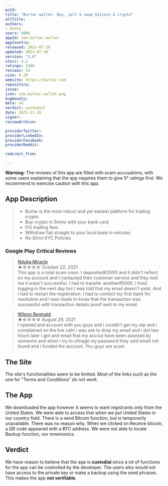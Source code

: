 ```yaml
---
wsId: 
title: "Burtar wallet: Buy, sell & swap bitcoin & crypto"
altTitle: 
authors:
- danny
users: 5000
appId: com.burtar.wallet
appCountry: 
released: 2021-07-29
updated: 2021-07-30
version: "1.0"
stars: 4.2
ratings: 1266
reviews: 54
size: 6.1M
website: https://burtar.com
repository: 
issue: 
icon: com.burtar.wallet.png
bugbounty: 
meta: ok
verdict: custodial
date: 2021-11-10
signer: 
reviewArchive:

providerTwitter: 
providerLinkedIn: 
providerFacebook: 
providerReddit: 

redirect_from:

---
```


**Warning:** The reviews of this app are filled with scam accusations, with some users explaining that the app requires them to give 5* ratings first. We recommend to exercise caution with this app.

## App Description

> - Burtar is the most robust and yet easiest platform for trading crypto
> - Buy crypto in 5mins with your bank card
> - 0% trading fees
> - Withdraw fiat straight to your local bank in minutes
> - No Strict KYC Policies

### Google Play Critical Reviews

> [Nduka Miracle](https://play.google.com/store/apps/details?id=com.burtar.wallet&reviewId=gp%3AAOqpTOFNeKbFBlmdknPTz5o7lIYwX-FAyFSFk62V-thIfYy3hhmWjCuDK50bNDe3Es83Hz5y-SNv8Sq9q0sI42U)<br>
  ★☆☆☆☆ October 22, 2021 <br>
       This app is a total scam oooo. I deposited#2500 and it didn't reflect on my account and I contacted their customer service and they told me it wasn't successful. I had to transfer another#5000. I tried logging in the next day but I was told that my email doesn't exist. And I had to restart the registration. I had to contact my first bank for resolution and I was made to know that the transaction was successful with transaction details proof sent to my email.

> [Wilson Reginald](https://play.google.com/store/apps/details?id=com.burtar.wallet&reviewId=gp%3AAOqpTOGZmvjPtxcgBBrWK4dIMgmy9nlS_GwJ7A0HGnE2tZ7hznQTV2DbbCNyXlZ9kQIBKc4aUdcHmhOEwc-wCZY)<br>
  ★☆☆☆☆ August 29, 2021 <br>
       I opened and account with you guys and i couldn't get my otp and i complained on the live caht i was ask to drop my email and i did two hours later i got and email that my accout have been assesed by someone and when i try to chnage my password they said email not found and i funded the account. You guys are scam

## The Site

The site's functionalities seem to be limited. Most of the links such as the one for "Terms and Conditions" do not work.

## The App

We downloaded the app however it seems to want registrants only from the United States. We were able to access that when we put United States in our country field. There is a send Bitcoin function, but is temporarily unavailable. There was no reason why. When we clicked on Receive bitcoin, a QR code appeared with a BTC address. We were not able to locate Backup function, nor mnemonics.

## Verdict

We have reason to believe that the app is **custodial** since a lot of functions for the app can be controlled by the developer. The users also would not have access to the private key or make a backup using the seed phrases. This makes the app **not verifiable**.
